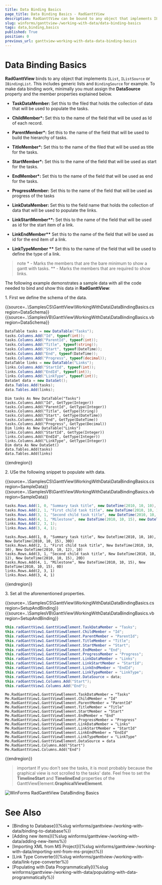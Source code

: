 ```yaml
---
title: Data Binding Basics
page_title: Data Binding Basics - RadGanttView
description: RadGanttView can be bound to any object that implements IList, IListSource or IBindingList interfaces.
slug: winforms/ganttview-/working-with-data/data-binding-basics
tags: data,binding,basics
published: True
position: 0
previous_url: ganttview-working-with-data-data-binding-basics
---
```


# Data Binding Basics

__RadGanttView__ binds to any object that implements `IList`, `IListSource` or `IBindingList`. This includes generic lists and `BindingSource` for example. To make data binding work, minimally you must assign the __DataSource__ property and the member properties explained below.
        
* __TaskDataMember:__ Set this to the filed that holds the collection of data that will be used to populate the tasks.


* __ChildMember*:__  Set this to the name of the field that will be used as Id of each record.
        

* __ParentMember*:__ Set this to the name of the field that will be used to build the hierarchy of tasks.
        

* __TitleMember*:__ Set this to the name of the filed that will be used as title for the tasks.
        

* __StartMember*:__ Set this to the name of the field that will be used as start for the tasks.
        

* __EndMember*:__ Set this to the name of the field that will be used as end for the tasks.
        

* __ProgressMember:__ Set this to the name of the field that will be used as progress of the tasks
        

* __LinkDataMember:__ Set this to the field name that holds the collection of data that will be used to populate the links.
        

* __LinkStartMember**:__ Set this to the name of the field that will be used as id for the start item of a link.
        

* __LinkEndMember**__ Set this to the name of the field that will be used as id for the end item of a link.
        

* __LinkTypeMember **__ Set this to the name of the field that will be used to define the type of a link.
        

>note \* - Marks the members that are the bare minimum to show a gantt with tasks.
>** - Marks the members that are required to show links.

The following example demonstrates a sample data with all the code needed to bind and show this data in __RadGanttView__:

1\. First we define the schema of the data.
            
{{source=..\SamplesCS\GanttView\WorkingWithData\DataBindingBasics.cs region=DataSchema}} 
{{source=..\SamplesVB\GanttView\WorkingWithData\DataBindingBasics.vb region=DataSchema}} 

````C#
DataTable tasks = new DataTable("Tasks");
tasks.Columns.Add("Id", typeof(int));
tasks.Columns.Add("ParentId", typeof(int));
tasks.Columns.Add("Title", typeof(string));
tasks.Columns.Add("Start", typeof(DateTime));
tasks.Columns.Add("End", typeof(DateTime));
tasks.Columns.Add("Progress", typeof(decimal));
DataTable links = new DataTable("Links");
links.Columns.Add("StartId", typeof(int));
links.Columns.Add("EndId", typeof(int));
links.Columns.Add("LinkType", typeof(int));
DataSet data = new DataSet();
data.Tables.Add(tasks);
data.Tables.Add(links);

````
````VB.NET
Dim tasks As New DataTable("Tasks")
tasks.Columns.Add("Id", GetType(Integer))
tasks.Columns.Add("ParentId", GetType(Integer))
tasks.Columns.Add("Title", GetType(String))
tasks.Columns.Add("Start", GetType(DateTime))
tasks.Columns.Add("End", GetType(DateTime))
tasks.Columns.Add("Progress", GetType(Decimal))
Dim links As New DataTable("Links")
links.Columns.Add("StartId", GetType(Integer))
links.Columns.Add("EndId", GetType(Integer))
links.Columns.Add("LinkType", GetType(Integer))
Dim data As New DataSet()
data.Tables.Add(tasks)
data.Tables.Add(links)

````

{{endregion}} 
 

2\. USe the following snippet to populate with data.
 
{{source=..\SamplesCS\GanttView\WorkingWithData\DataBindingBasics.cs region=SampleData}} 
{{source=..\SamplesVB\GanttView\WorkingWithData\DataBindingBasics.vb region=SampleData}} 

````C#
tasks.Rows.Add(1, 0, "Summary task title", new DateTime(2010, 10, 10), new DateTime(2010, 10, 15), 30m);
tasks.Rows.Add(2, 1, "First child task title", new DateTime(2010, 10, 10), new DateTime(2010, 10, 12), 10);
tasks.Rows.Add(3, 1, "Second child task title", new DateTime(2010, 10, 12), new DateTime(2010, 10, 15), 20m);
tasks.Rows.Add(4, 1, "Milestone", new DateTime(2010, 10, 15), new DateTime(2010, 10, 15), 0m);
links.Rows.Add(2, 3, 1);
links.Rows.Add(3, 4, 1);

````
````VB.NET
tasks.Rows.Add(1, 0, "Summary task title", New DateTime(2010, 10, 10), New DateTime(2010, 10, 15), 30D)
tasks.Rows.Add(2, 1, "First child task title", New DateTime(2010, 10, 10), New DateTime(2010, 10, 12), 10)
tasks.Rows.Add(3, 1, "Second child task title", New DateTime(2010, 10, 12), New DateTime(2010, 10, 15), 20D)
tasks.Rows.Add(4, 1, "Milestone", New DateTime(2010, 10, 15), New DateTime(2010, 10, 15), 0D)
links.Rows.Add(2, 3, 1)
links.Rows.Add(3, 4, 1)

````

{{endregion}} 
 
3\. Set all the aforementioned properties.
           
{{source=..\SamplesCS\GanttView\WorkingWithData\DataBindingBasics.cs region=SetupAndBinding}} 
{{source=..\SamplesVB\GanttView\WorkingWithData\DataBindingBasics.vb region=SetupAndBinding}} 

````C#
this.radGanttView1.GanttViewElement.TaskDataMember = "Tasks";
this.radGanttView1.GanttViewElement.ChildMember = "Id";
this.radGanttView1.GanttViewElement.ParentMember = "ParentId";
this.radGanttView1.GanttViewElement.TitleMember = "Title";
this.radGanttView1.GanttViewElement.StartMember = "Start";
this.radGanttView1.GanttViewElement.EndMember = "End";
this.radGanttView1.GanttViewElement.ProgressMember = "Progress";
this.radGanttView1.GanttViewElement.LinkDataMember = "Links";
this.radGanttView1.GanttViewElement.LinkStartMember = "StartId";
this.radGanttView1.GanttViewElement.LinkEndMember = "EndId";
this.radGanttView1.GanttViewElement.LinkTypeMember = "LinkType";
this.radGanttView1.GanttViewElement.DataSource = data;
this.radGanttView1.Columns.Add("Start");
this.radGanttView1.Columns.Add("End");

````
````VB.NET
Me.RadGanttView1.GanttViewElement.TaskDataMember = "Tasks"
Me.RadGanttView1.GanttViewElement.ChildMember = "Id"
Me.RadGanttView1.GanttViewElement.ParentMember = "ParentId"
Me.RadGanttView1.GanttViewElement.TitleMember = "Title"
Me.RadGanttView1.GanttViewElement.StartMember = "Start"
Me.RadGanttView1.GanttViewElement.EndMember = "End"
Me.RadGanttView1.GanttViewElement.ProgressMember = "Progress"
Me.RadGanttView1.GanttViewElement.LinkDataMember = "Links"
Me.RadGanttView1.GanttViewElement.LinkStartMember = "StartId"
Me.RadGanttView1.GanttViewElement.LinkEndMember = "EndId"
Me.RadGanttView1.GanttViewElement.LinkTypeMember = "LinkType"
Me.RadGanttView1.GanttViewElement.DataSource = data
Me.RadGanttView1.Columns.Add("Start")
Me.RadGanttView1.Columns.Add("End")

````

{{endregion}} 

>important If you don't see the tasks, it is most probably because the graphical view is not scrolled to the tasks' date. Feel free to set the **TimelineStart** and **TimelineEnd** properties of the GanttViewElement.**GraphicalViewElement**.

![WinForms RadGanttView DataBinding Basics](images/ganttview-working-with-data-data-binding-basics001.png)

# See Also  

* [Binding to Database]({%slug winforms/ganttview-/working-with-data/binding-to-database%})
* [Adding new items]({%slug winforms/ganttview-/working-with-data/adding-new-items%})
* [Importing XML from MS Project]({%slug winforms/ganttview-/working-with-data/importing-xml-from-ms-project%})
* [Link Type Converter]({%slug winforms/ganttview-/working-with-data/link-type-converter%})
* [Populating with Data Programmatically]({%slug winforms/ganttview-/working-with-data/populating-with-data-programmatically%})

